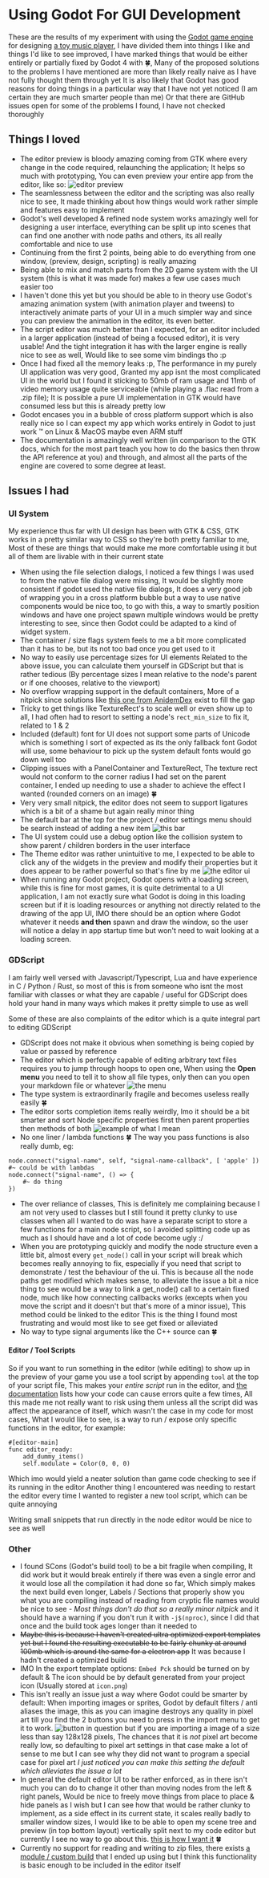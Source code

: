 # Using Godot For GUI Development
These are the results of my experiment with using the [Godot game engine](https://godotengine.org/) for designing 
[a toy music player](https://github.com/undefinedDarkness/cello),
I have divided them into things I like and things I'd like to see improved, 
I have marked things that would be either entirely or partially fixed by Godot 4 with 🍀,
Many of the proposed solutions to the problems I have mentioned are more than likely really naive as I have not fully thought them through yet
It is also likely that Godot has good reasons for doing things in a particular way that I have not yet noticed  (I am certain they are much smarter people than me)
Or that there are GitHub issues open for some of the problems I found, I have not checked thoroughly

## Things I loved
- The editor preview is bloody amazing coming from GTK where every change in the code required, relaunching the application;
It helps so much with prototyping, You can even preview your entire app from the editor, like so:
![editor preview](https://i.ibb.co/r0gzVHX/image.png)
- The seamlessness between the editor and the scripting was also really nice to see, It made thinking about how things would work rather simple
and features easy to implement
- Godot's well developed & refined node system works amazingly well for designing a user interface, everything can be split up into scenes that can find one another with node paths
and others, its all really comfortable and nice to use
- Continuing from the first 2 points, being able to do everything from one window, (preview, design, scripting) is really amazing
- Being able to mix and match parts from the 2D game system with the UI system (this is what it was made for) makes a few use cases much easier too
- I haven't done this yet but you should be able to in theory use Godot's amazing animation system (with animation player and tweens) to interactively animate parts of your UI in a much simpler way
and since you can preview the animation in the editor, its even better.
- The script editor was much better than I expected, for an editor included in a larger application (instead of being a focused editor), it is very usable! 
And the tight integration it has with the larger engine is really nice to see as well, Would like to see some vim bindings tho :p
- Once I had fixed all the memory leaks :p, The performance in my purely UI application was very good, Granted my app isnt the most complicated UI in the world but I found it sticking to 
50mb of ram usage and 11mb of video memory usage quite serviceable (while playing a .flac read from a .zip file); It is possible a pure UI implementation in GTK would have consumed less but this is already pretty low
- Godot encases you in a bubble of cross platform support which is also really nice so I can expect my app which works entirely in Godot to just work ™ on Linux & MacOS maybe even ARM stuff
- The documentation is amazingly well written (in comparison to the GTK docs, which for the most part teach you how to do the basics then throw the API reference at you) and through, and almost all the parts of the engine are covered to some degree at least.

## Issues I had
### UI System
My experience thus far with UI design has been with GTK & CSS,
GTK works in a pretty similar way to CSS so they're both pretty familiar to me,
Most of these are things that would make me more comfortable using it but all of them are livable with in their current state

- When using the file selection dialogs, I noticed a few things I was used to from the native file dialog were missing,
It would be slightly more consistent if godot used the native file dialogs, It does a very good job of wrapping you in a 
cross platform bubble but a way to use native components would be nice too,
to go with this, a way to smartly position windows and have one project spawn multiple windows would be pretty interesting to see,
since then Godot could be adapted to a kind of widget system.
- The container / size flags system feels to me a bit more complicated
than it has to be, but its not too bad once you get used to it
- No way to easily use percentage sizes for UI elements
Related to the above issue, you can calculate them yourself in GDScript but that is rather tedious
(By percentage sizes I mean relative to the node's parent or if one chooses, relative to the viewport)
- No overflow wrapping support in the default containers, 
More of a nitpick since solutions like [this one from AnidemDex](https://gist.github.com/AnidemDex/1ab41a1203206ce30063fe72b274eb38) exist to fill the gap
- Tricky to get things like TextureRect's to scale well or even show up to all,
I had often had to resort to setting a node's `rect_min_size` to fix it, related to 1 & 2
- Included (default) font for UI does not support some parts of Unicode which is something I sort of expected as its the only fallback font Godot will use, some behaviour to pick up the system default fonts would go down well too
- Clipping issues with a PanelContainer and TextureRect, The texture rect would not conform to the corner radius I had set on the parent container,
I ended up needing to use a shader to achieve the effect I wanted (rounded corners on an image) 🍀
- Very very small nitpick, the editor does not seem to support ligatures which is a bit of a shame but again really minor thing
- The default bar at the top for the project / editor settings menu should be search instead of adding a new item
![this bar](https://i.ibb.co/hd7HmYW/Screenshot-2021-12-25-103204.png)
- The UI system could use a debug option like the collision system to show parent / children borders in the user interface
- The Theme editor was rather unintuitive to me, I expected to be able to click any of the widgets in the preview and modify their properties
but it does appear to be rather powerful so that's fine by me
![the editor ui](https://i.ibb.co/zX1CPWY/image.png)
- When running any Godot project, Godot opens with a loading screen, while this is fine for most games, it is quite detrimental to a UI application,
I am not exactly sure what Godot is doing in this loading screen but if it is loading resources or anything not directly related to the drawing of the app UI, 
IMO there should be an option where Godot whatever it needs **and then** spawn and draw the window, so the user will notice a delay in app startup time but won't need to wait looking at a loading screen.

### GDScript
I am fairly well versed with Javascript/Typescript, Lua and have experience in C / Python / Rust,
so most of this is from someone who isnt the most familiar with classes or what they are capable / useful for
GDScript does hold your hand in many ways which makes it pretty simple to use as well

Some of these are also complaints of the editor which is a quite integral part to editing GDScript
- GDScript does not make it obvious when something is being copied by value or passed by reference
- The editor which is perfectly capable of editing arbitrary text files requires you to jump through hoops to open one, When using the **Open menu** you need to tell it to
show all file types, only then can you open your markdown file or whatever
![the menu](https://i.ibb.co/x6Pz1S7/image.png)
- The type system is extraordinarily fragile and becomes useless really easily 🍀
- The editor sorts completion items really weirdly, Imo it should be a bit smarter and sort Node specific properties first then parent properties then methods of both
![example of what I mean](https://i.imgur.com/bqVr24c.png)
- No one liner / lambda functions 🍀
The way you pass functions is also really dumb, eg: 
```gdscript
node.connect("signal-name", self, "signal-name-callback", [ 'apple' ])
#~ could be with lambdas
node.connect("signal-name", () => {
	#~ do thing
})
```
- The over reliance of classes,
This is definitely me complaining because I am not very used to classes but I still found it pretty clunky to use classes
when all I wanted to do was have a separate script to store a few functions for a main node script, so I avoided splitting code up as much as I should have
and a lot of code become ugly :/
- When you are prototyping quickly and modify the node structure even a little bit, almost every `get_node()` call in your script will break which becomes really annoying to fix,
especially if you need that script to demonstrate / test the behaviour of the ui. This is because all the node paths get modified which makes sense, to alleviate the issue a bit
a nice thing to see would be a way to link a get_node() call to a certain fixed node, much like how connecting callbacks works (excepts when you move the script and it doesn't but that's more of a minor issue),
This method could be linked to the editor
This is the thing I found most frustrating and would most like to see get fixed or alleviated
- No way to type signal arguments like the C++ source can 🍀

#### Editor / Tool Scripts 
So if you want to run something in the editor (while editing) to show up in the preview of your game you use a tool script by appending `tool` at the top of your script file,
This makes your *entire script* run in the editor, and [the documentation](https://docs.godotengine.org/en/stable/tutorials/misc/running_code_in_the_editor.html) lists how your code can cause errors quite a few times,
All this made me not really want to risk using them unless all the script did was affect the appearance of itself, which wasn't the case in my code for most cases,
What I would like to see, is a way to run / expose only specific functions in the editor, for example:
```gdscript
#[editor-main]
func editor_ready:
	add_dummy_items()
	self.modulate = Color(0, 0, 0)
```
Which imo would yield a neater solution than game code checking to see if its running in the editor
Another thing I encountered was needing to restart the editor every time I wanted to register a new tool script, which can be quite annoying 

Writing small snippets that run directly in the node editor would be nice to see as well

### Other
- I found SCons (Godot's build tool) to be a bit fragile when compiling, It did work but it would break entirely if there was even a single error and it would lose all the compilation it had done so far,
Which simply makes the next build even longer, 
Labels / Sections that properly show you what you are compiling instead of reading from cryptic file names would be nice to see *- Most things don't do that so a really minor nitpick*
and it should have a warning if you don't run it with `-j$(nproc)`, since I did that once and the build took ages longer than it needed to
- ~~Maybe this is because I haven't created ultra optimized export templates yet but I found the resulting executable to be fairly chunky at around 100mb which is around the same for a electron app~~
It was because I hadn't created a optimized build
- IMO In the export template options:
`Embed Pck` should be turned on by default 
& The icon should be by default generated from your project icon (Usually stored at `icon.png`)
- This isn't really an issue just a way where Godot could be smarter by default:
When importing images or sprites, Godot by default filters / anti aliases the image, this as you can imagine destroys any quality in pixel art till you find the 2 buttons you need to press in the import menu to get it to work.
![button in question](https://i.ibb.co/rbf3fPs/image.png)
but if you are importing a image of a size less than say 128x128 pixels, The chances that it is *not* pixel art become really low, so defaulting to pixel art settings in that case make a lot of sense to me
but I can see why they did not want to program a special case for pixel art
*I just noticed you can make this setting the default which alleviates the issue a lot*
- In general the default editor UI to be rather enforced, as in there isn't much you can do to change it other than moving nodes from the left & right panels,
Would be nice to freely move things from place to place & hide panels as I wish but I can see how that would be rather clunky to implement,
as a side effect in its current state, it scales really badly to smaller window sizes,
I would like to be able to open my scene tree and preview (in top bottom layout) vertically split next to my code editor but currently I see no way to go about this.
[this is how I want it](https://i.imgur.com/2iJPw8F.png) 🍀
- Currently no support for reading and writing to zip files, there exists [a module / custom build](https://github.com/flyingpimonster/godot/tree/zip-module-3.4) that I ended up using but I think this functionality is basic enough to be included in the editor itself 

